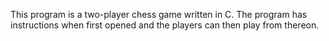 This program is a two-player chess game written in C. The program has instructions when first opened and the players can then play from thereon.

